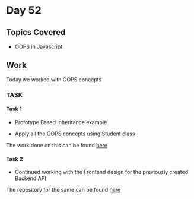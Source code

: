 # Day 52

## Topics Covered

- OOPS in Javascript

## Work

Today we worked with OOPS concepts

### TASK

#### Task 1

- Prototype Based Inheritance example

- Apply all the OOPS concepts using Student class

The work done on this can be found [here](./Morning%20Session/student.js)

#### Task 2

- Continued working with the Frontend design for the previously created Backend API

The repository for the same can be found [here](https://github.com/RajKousik/GenSparkTraining/tree/master/Day43%20-%20Jun%2010/assignments/StudentManagementUI)
